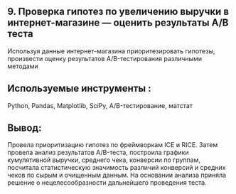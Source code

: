 ## 9. Проверка гипотез по увеличению выручки в интернет-магазине — оценить результаты A/B теста
Используя данные интернет-магазина приоритезировать гипотезы, произвести оценку результатов A/B-тестирования различными методами

## Используемые инструменты : 
Python, Pandas, Matplotlib, SciPy, A/B-тестирование, матстат

## Вывод:
Провела приоритизацию гипотез по фреймворкам ICE и RICE. Затем провела анализ
результатов A/B-теста, построила графики кумулятивной выручки, среднего чека,
конверсии по группам, посчитала статистическую значимость различий конверсий
и средних чеков по сырым и очищенным данным. На основании анализа приняла решение о нецелесообразности дальнейшего проведения теста.
